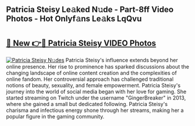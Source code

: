## Patricia Steisy Le𝚊ked N𝚞de - Part-8ff Video Photos - Hot Onlyf𝚊ns Le𝚊ks LqQvu

# <h2><a href="http://ab18831.deff.icu/?id=Patricia+Steisy">🔗 New 👉🔴 Patricia Steisy VIDEO Photos</a></h2>

[![Patricia Steisy N𝚞des](https://i.imgur.com/rIISA9y.gif)](http://ab18831.deff.icu/?id=Patricia+Steisy)
Patricia Steisy's influence extends beyond her online presence. Her rise to prominence has sparked discussions about the changing landscape of online content creation and the complexities of online fandom. Her controversial approach has challenged traditional notions of beauty, sexuality, and female empowerment. Patricia Steisy's journey into the world of social media began with her love for gaming. She started streaming on Twitch under the username "GingerBreaker" in 2013, where she gained a small but dedicated following. Patricia Steisy's charisma and infectious energy shone through her streams, making her a popular figure in the gaming community.

